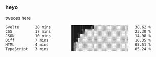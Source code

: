 ### heyo
tweoss here

<!--START_SECTION:waka-->

```text
Svelte       28 mins         █████████▓░░░░░░░░░░░░░░░   38.62 %
CSS          17 mins         █████▓░░░░░░░░░░░░░░░░░░░   23.30 %
JSON         10 mins         ███▓░░░░░░░░░░░░░░░░░░░░░   14.98 %
Diff         7 mins          ██▓░░░░░░░░░░░░░░░░░░░░░░   10.35 %
HTML         4 mins          █▒░░░░░░░░░░░░░░░░░░░░░░░   05.51 %
TypeScript   3 mins          █▒░░░░░░░░░░░░░░░░░░░░░░░   05.24 %
```

<!--END_SECTION:waka-->

<!--
**Tweoss/tweoss** is a ✨ _special_ ✨ repository because its `README.md` (this file) appears on your GitHub profile.

Here are some ideas to get you started:

- 🔭 I’m currently working on ...
- 🌱 I’m currently learning ...
- 👯 I’m looking to collaborate on ...
- 🤔 I’m looking for help with ...
- 💬 Ask me about ...
- 📫 How to reach me: ...
- 😄 Pronouns: ...
- ⚡ Fun fact: ...
-->
